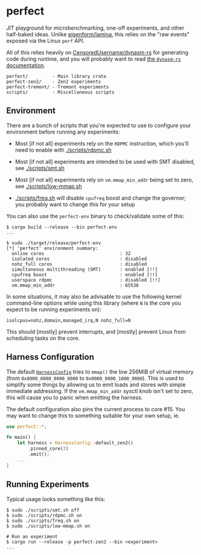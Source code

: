 # perfect

JIT playground for microbenchmarking, one-off experiments, and other half-baked
ideas. Unlike [eigenform/lamina](https://github.com/eigenform/lamina), this 
relies on the "raw events" exposed via the Linux `perf` API.

All of this relies heavily on [CensoredUsername/dynasm-rs](https://github.com/CensoredUsername/dynasm-rs)
for generating code during runtime, and you will probably want to read
[the `dynasm-rs` documentation](https://censoredusername.github.io/dynasm-rs/language/index.html).


```
perfect/         - Main library crate
perfect-zen2/    - Zen2 experiments
perfect-tremont/ - Tremont experiments
scripts/         - Miscellaneous scripts
```

## Environment

There are a bunch of scripts that you're expected to use to configure your 
environment before running any experiments:

- Most [if not all] experiments rely on the `RDPMC` instruction, which you'll 
  need to enable with [./scripts/rdpmc.sh](./scripts/rdpmc.sh)

- Most [if not all] experiments are intended to be used with SMT disabled, see
  [./scripts/smt.sh](./scripts/smt.sh)

- Most [if not all]  experiments rely on `vm.mmap_min_addr` being set to zero,
  see [./scripts/low-mmap.sh](./scripts/low-mmap.sh)

- [./scripts/freq.sh](./scripts/freq.sh) will disable `cpufreq` boost and 
  change the governor; you probably want to change this for your setup


You can also use the `perfect-env` binary to check/validate some of this: 

```
$ cargo build --release --bin perfect-env
...

$ sudo ./target/release/perfect-env
[*] 'perfect' environment summary:
  online cores                            : 32
  isolated cores                          : disabled
  nohz_full cores                         : disabled
  simultaneous multithreading (SMT)       : enabled [!!]
  cpufreq boost                           : enabled [!!]
  userspace rdpmc                         : disabled [!!]
  vm.mmap_min_addr                        : 65536
```

In some situations, it may also be advisable to use the following kernel 
command-line options while using this library (where `N` is the core you 
expect to be running experiments on):

```
isolcpus=nohz,domain,managed_irq,N nohz_full=N
```

This should [mostly] prevent interrupts, and [mostly] prevent Linux from 
scheduling tasks on the core.

## Harness Configuration

The default [`HarnessConfig`](./perfect/src/harness.rs) tries to `mmap()` the 
low 256MiB of virtual memory (from `0x0000_0000_0000_0000` to `0x0000_0000_1000_0000`). 
This is used to simplify some things by allowing us to emit loads and stores 
with simple immediate addressing. 
If the `vm.mmap_min_addr` sysctl knob isn't set to zero, this will cause you
to panic when emitting the harness.

The default configuration also pins the current process to core #15. 
You may want to change this to something suitable for your own setup, ie.

```rust
use perfect::*;

fn main() {
    let harness = HarnessConfig::default_zen2()
        .pinned_core(3)
        .emit();
    ...
}
```


## Running Experiments

Typical usage looks something like this: 

``` 
$ sudo ./scripts/smt.sh off
$ sudo ./scripts/rdpmc.sh on
$ sudo ./scripts/freq.sh on
$ sudo ./scripts/low-mmap.sh on

# Run an experiment
$ cargo run --release -p perfect-zen2 --bin <experiment>
...

```

